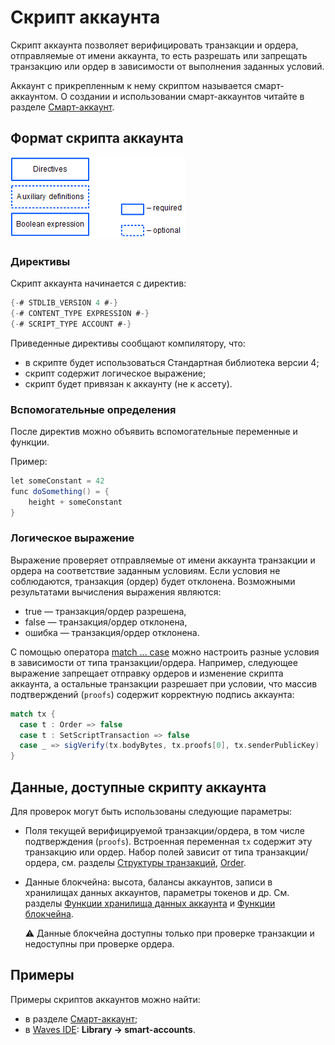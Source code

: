 # Скрипт аккаунта

Скрипт аккаунта позволяет верифицировать транзакции и ордера, отправляемые от имени аккаунта, то есть разрешать или запрещать транзакцию или ордер в зависимости от выполнения заданных условий.

Аккаунт с прикрепленным к нему скриптом называется смарт-аккаунтом. О создании и использовании смарт-аккаунтов читайте в разделе [Смарт-аккаунт](/ru/building-apps/smart-contracts/what-is-smart-asset).

## Формат скрипта аккаунта

![](./_assets/contract-structure.png)

### Директивы

Скрипт аккаунта начинается с директив:

```scala
{-# STDLIB_VERSION 4 #-}
{-# CONTENT_TYPE EXPRESSION #-}
{-# SCRIPT_TYPE ACCOUNT #-}
```

Приведенные директивы сообщают компилятору, что:

- в скрипте будет использоваться Стандартная библиотека версии 4;
- скрипт содержит логическое выражение;
- скрипт будет привязан к аккаунту (не к ассету).

### Вспомогательные определения

После директив можно объявить вспомогательные переменные и функции.

Пример:

```scala
let someConstant = 42
func doSomething() = {
    height + someConstant
}
```

### Логическое выражение

Выражение проверяет отправляемые от имени аккаунта транзакции и ордера на соответствие заданным условиям. Если условия не соблюдаются, транзакция (ордер) будет отклонена. Возможными результатами вычисления выражения являются:
* true — транзакция/ордер разрешена,
* false — транзакция/ордер отклонена,
* ошибка — транзакция/ордер отклонена.

С помощью оператора [match ... case](/ru/ride/operators/match-case) можно настроить разные условия в зависимости от типа транзакции/ордера. Например, следующее выражение запрещает отправку ордеров и изменение скрипта аккаунта, а остальные транзакции разрешает при условии, что массив подтверждений (`proofs`) содержит корректную подпись аккаунта:

```scala
match tx {
  case t : Order => false
  case t : SetScriptTransaction => false
  case _ => sigVerify(tx.bodyBytes, tx.proofs[0], tx.senderPublicKey)
}
```

## Данные, доступные скрипту аккаунта

Для проверок могут быть использованы следующие параметры:

* Поля текущей верифицируемой транзакции/ордера, в том числе подтверждения (`proofs`). Встроенная переменная `tx` содержит эту транзакцию или ордер. Набор полей зависит от типа транзакции/ордера, см. разделы [Структуры транзакций](/ru/ride/structures/transaction-structures/), [Order](/ru/ride/structures/common-structures/order).
* Данные блокчейна: высота, балансы аккаунтов, записи в хранилищах данных аккаунтов, параметры токенов и др. См. разделы [Функции хранилища данных аккаунта](/ru/ride/functions/built-in-functions/account-data-storage-functions) и [Функции блокчейна](/ru/ride/functions/built-in-functions/blockchain-functions).

   :warning: Данные блокчейна доступны только при проверке транзакции и недоступны при проверке ордера.

## Примеры

Примеры скриптов аккаунтов можно найти:
* в разделе [Смарт-аккаунт](/ru/building-apps/smart-contracts/what-is-smart-account);
* в [Waves IDE](/ru/building-apps/smart-contracts/tools/waves-ide): **Library → smart-accounts**.

